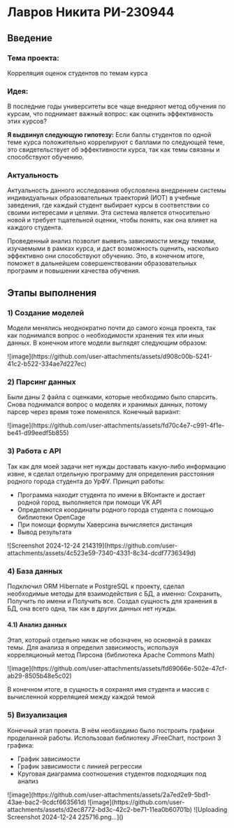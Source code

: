 <H1>Лавров Никита РИ-230944</H1>
<h2>Введение</h2>
<h3>Тема проекта:</h3>
<p>Корреляция оценок студентов по темам курса</p>
<h3>Идея:</h3>
<p>В последние годы университеты все чаще внедряют метод обучения по курсам, что поднимает важный вопрос: как оценить эффективность этих курсов?</p>
<p><b>Я выдвинул следующую гипотезу:</b> Если баллы студентов по одной теме курса положительно коррелируют с баллами по следующей теме, это свидетельствует об эффективности курса, так как темы связаны и способствуют обучению.</p>
<h3>Актуальность</h3>
<p>Актуальность данного исследования обусловлена внедрением системы индивидуальных образовательных траекторий (ИОТ) в учебные заведения, где каждый студент выбирает курсы в соответствии со своими интересами и целями. Эта система является относительно новой и требует тщательной оценки, чтобы понять, как она влияет на каждого студента.</p>
<p>Проведенный анализ позволит выявить зависимости между темами, изучаемыми в рамках курса, и даст возможность оценить, насколько эффективно они способствуют обучению. Это, в конечном итоге, поможет в дальнейшем совершенствовании образовательных программ и повышении качества обучения.</p>

<h2>Этапы выполнения</h2>
<h3>1) Создание моделей</h3>
<p>Модели менялись неоднократно почти до самого конца проекта, так как поднимался вопрос о необходимости хранения тех или иных данных. В конечном итоге модели выглядят следующим образом:</p>
![image](https://github.com/user-attachments/assets/d908c00b-5241-41c2-b522-334ae7d227ec)

<h3>2) Парсинг данных</h3>
<p>Были даны 2 файла с оценками, которые необходимо было спарсить. Снова поднимался вопрос о моделях и хранимых данных, потому парсер через время тоже поменялся. Конечный вариант:</p>
![image](https://github.com/user-attachments/assets/fd70c4e7-c991-4f1e-be41-d99eedf5b855)

<h3>3) Работа с API</h3>
<p>Так как для моей задачи нет нужды доставать какую-либо информацию извне, я сделал отдельную программу для определения расстояния родного города студента до УрФУ. Принцип работы: 
<ul>
  <li>Программа находит студента по имени в ВКонтакте и достает родной город, выполняется при помощи VK API</li>
  <li>Определяются координаты родного города студента с помощью библиотеки OpenCage</li>
  <li>При помощи формулы Хаверсина вычисляется дистанция</li>
  <li>Вывод результата</li>
</ul>
</p>
![Screenshot 2024-12-24 214319](https://github.com/user-attachments/assets/4c523e59-7340-4331-8c34-dcdf7736349d)

<h3>4) База данных</h3>
<p>Подключил ORM Hibernate и PostgreSQL к проекту, сделал необходимые методы для взаимодействия с БД, а именно: Сохранить, Получить по имени и Получить все. Создал сущность для хранения в БД, она всего одна, так как в других данных нет нужды.</p>
<h4>4.1) Анализ данных</h4>
<p>Этап, который отдельно никак не обозначен, но основной в рамках темы. Для анализа я определил зависимость, используя корреляционый метод Пирсона (библиотека Apache Commons Math)</p>
![image](https://github.com/user-attachments/assets/fd69066e-502e-47cf-ab29-8505b48e5c02)
<p>В конечном итоге, в сущность я сохранял имя студента и массив с вычисленной корреляцией между каждой темой</p>

<h3>5) Визуализация</h5>
<p>Конечный этап проекта. В нём необходимо было построить графики проделанной работы. Использовал библиотеку JFreeChart, построил 3 графика:
<ul>
  <li>График зависимости</li>
  <li>График зависимости с линией регрессии</li>
  <li>Круговая диаграмма соотношения студентов подходящих под анализ</li>
</ul>
</p>
![image](https://github.com/user-attachments/assets/2a7ed2e9-5bd1-43ae-bac2-9cdcf663561d)
![image](https://github.com/user-attachments/assets/d2ec8772-bd3c-42c2-be71-11ea0b60701b)
![Uploading Screenshot 2024-12-24 225716.png…]()

